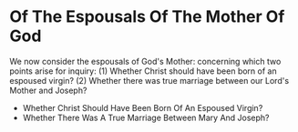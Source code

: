 # Of The Espousals Of The Mother Of God

We now consider the espousals of God's Mother: concerning which two points arise for inquiry:
(1) Whether Christ should have been born of an espoused virgin?
(2) Whether there was true marriage between our Lord's Mother and Joseph?

* Whether Christ Should Have Been Born Of An Espoused Virgin?
* Whether There Was A True Marriage Between Mary And Joseph?